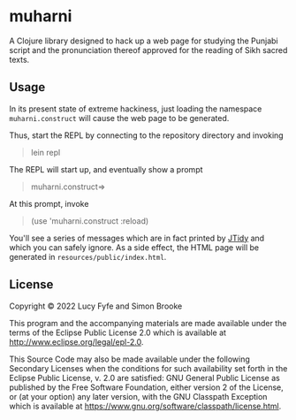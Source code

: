 # muharni

A Clojure library designed to hack up a web page for studying the Punjabi
script and the pronunciation thereof approved for the reading of Sikh
sacred texts.

## Usage

In its present state of extreme hackiness, just loading the namespace `muharni.construct` will cause the web page to be generated.

Thus, start the REPL by connecting to the repository directory and invoking

> lein repl

The REPL will start up, and eventually show a prompt 

> muharni.construct=>  

At this prompt, invoke

> (use 'muharni.construct :reload)

You'll see a series of messages which are in fact printed by [JTidy](https://github.com/jtidy/jtidy) and which you can safely ignore. As a side effect, the HTML page will be generated in `resources/public/index.html`.

## License

Copyright © 2022 Lucy Fyfe and Simon Brooke

This program and the accompanying materials are made available under the
terms of the Eclipse Public License 2.0 which is available at
http://www.eclipse.org/legal/epl-2.0.

This Source Code may also be made available under the following Secondary
Licenses when the conditions for such availability set forth in the Eclipse
Public License, v. 2.0 are satisfied: GNU General Public License as published by
the Free Software Foundation, either version 2 of the License, or (at your
option) any later version, with the GNU Classpath Exception which is available
at https://www.gnu.org/software/classpath/license.html.
